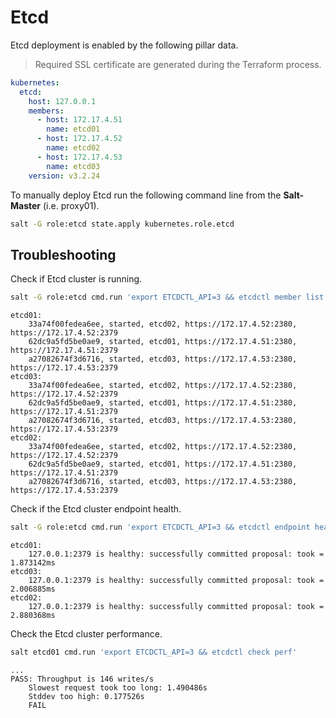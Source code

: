 # Etcd

Etcd deployment is enabled by the following pillar data.

> Required SSL certificate are generated during the Terraform process.

```yaml
kubernetes:
  etcd:
    host: 127.0.0.1
    members:
      - host: 172.17.4.51
        name: etcd01
      - host: 172.17.4.52
        name: etcd02
      - host: 172.17.4.53
        name: etcd03
    version: v3.2.24
```

To manually deploy Etcd run the following command line from the **Salt-Master** (i.e. proxy01).

```bash
salt -G role:etcd state.apply kubernetes.role.etcd
```

## Troubleshooting

Check if Etcd cluster is running.

```bash
salt -G role:etcd cmd.run 'export ETCDCTL_API=3 && etcdctl member list'
```

```text
etcd01:
    33a74f00fedea6ee, started, etcd02, https://172.17.4.52:2380, https://172.17.4.52:2379
    62dc9a5fd5be0ae9, started, etcd01, https://172.17.4.51:2380, https://172.17.4.51:2379
    a27082674f3d6716, started, etcd03, https://172.17.4.53:2380, https://172.17.4.53:2379
etcd03:
    33a74f00fedea6ee, started, etcd02, https://172.17.4.52:2380, https://172.17.4.52:2379
    62dc9a5fd5be0ae9, started, etcd01, https://172.17.4.51:2380, https://172.17.4.51:2379
    a27082674f3d6716, started, etcd03, https://172.17.4.53:2380, https://172.17.4.53:2379
etcd02:
    33a74f00fedea6ee, started, etcd02, https://172.17.4.52:2380, https://172.17.4.52:2379
    62dc9a5fd5be0ae9, started, etcd01, https://172.17.4.51:2380, https://172.17.4.51:2379
    a27082674f3d6716, started, etcd03, https://172.17.4.53:2380, https://172.17.4.53:2379
```

Check if the Etcd cluster endpoint health.

```bash
salt -G role:etcd cmd.run 'export ETCDCTL_API=3 && etcdctl endpoint health'
```

```text
etcd01:
    127.0.0.1:2379 is healthy: successfully committed proposal: took = 1.873142ms
etcd03:
    127.0.0.1:2379 is healthy: successfully committed proposal: took = 2.006885ms
etcd02:
    127.0.0.1:2379 is healthy: successfully committed proposal: took = 2.880368ms
```

Check the Etcd cluster performance.

```bash
salt etcd01 cmd.run 'export ETCDCTL_API=3 && etcdctl check perf'
```

```text
...
PASS: Throughput is 146 writes/s
    Slowest request took too long: 1.490486s
    Stddev too high: 0.177526s
    FAIL
```